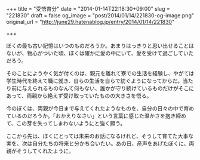 +++
title = "受悟育分"
date = "2014-01-14T22:18:30+09:00"
slug = "221830"
draft = false
og_image = "post/2014/01/14/221830-og-image.png"
original_url = "http://june29.hatenablog.jp/entry/2014/01/14/221830"

+++

<p>ぼくの最も古い記憶はいつのものだろうか。あまりはっきりと思い出せることはないが、物心がついた頃、ぼくは確かに愛の中にいて、愛を受けて過ごしていただろう。</p>
<p>そのことにようやく気が付くのは、親元を離れて寮での生活を経験し、やがては学生時代を終えて職に就き、自らの生活を自らで紡ぐようになってからだ。当たり前に与えられるものなんて何もない、誰かが守り続けているものだけがそこにあって、両親から絶えず受け取っていたものの大きさを悟る。</p>
<p>今のぼくは、両親が今日まで与えてくれたようなものを、自分の日々の中で育めているのだろうか。「おかえりなさい」という言葉に感じた温かさを抱き締めて、この芽を失ってしまわないようにと強く願う。</p>
<p>ここから先は、ぼくにとっては未来のお話になるけれど、そうして育てた大事な実を、次は自分たちの将来と分かち合いたい。あの日、産声をあげたぼくに、両親がそうしてくれたように。</p>